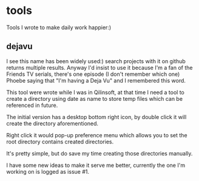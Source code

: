 # tools
Tools I wrote to make daily work happier:)

## dejavu
I see this name has been widely used:) search projects with it on github returns multiple results. Anyway I'd insist to use it because I'm a fan of the Friends TV serials, there's one episode (I don't remember which one) Phoebe saying that "I'm having a Deja Vu" and I remembered this word.

This tool were wrote while I was in Qilinsoft, at that time I need a tool to create a directory using date as name to store temp files which can be referenced in future.

The initial version has a desktop bottom right icon, by double click it will create the directory aforementioned.

Right click it would pop-up preference menu which allows you to set the root directory contains created directories.

It's pretty simple, but do save my time creating those directories manually.

I have some new ideas to make it serve me better, currently the one I'm working on is logged as issue #1.
